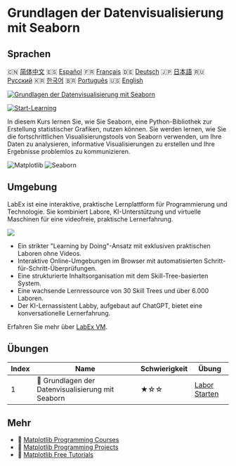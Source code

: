 # Grundlagen der Datenvisualisierung mit Seaborn

## Sprachen

🇨🇳 [简体中文](README_zh.md) 🇪🇸 [Español](README_es.md) 🇫🇷 [Français](README_fr.md) 🇩🇪 [Deutsch](README_de.md) 🇯🇵 [日本語](README_ja.md) 🇷🇺 [Русский](README_ru.md) 🇰🇷 [한국어](README_ko.md) 🇧🇷 [Português](README_pt.md) 🇺🇸 [English](README.md) 

[![Grundlagen der Datenvisualisierung mit Seaborn](https://cover-creator.labex.io/seaborn-data-visualization-basics.png?lang=de)](https://labex.io/de/courses/seaborn-data-visualization-basics)

[![Start-Learning](https://img.shields.io/badge/Start-Learning-whitesmoke?style=for-the-badge)](https://labex.io/de/courses/seaborn-data-visualization-basics)

In diesem Kurs lernen Sie, wie Sie Seaborn, eine Python-Bibliothek zur Erstellung statistischer Grafiken, nutzen können. Sie werden lernen, wie Sie die fortschrittlichen Visualisierungstools von Seaborn verwenden, um Ihre Daten zu analysieren, informative Visualisierungen zu erstellen und Ihre Ergebnisse problemlos zu kommunizieren.

![Matplotlib](https://img.shields.io/badge/Matplotlib-whitesmoke?style=for-the-badge&logo=matplotlib)
![Seaborn](https://img.shields.io/badge/Seaborn-whitesmoke?style=for-the-badge&logo=seaborn)


## Umgebung

LabEx ist eine interaktive, praktische Lernplattform für Programmierung und Technologie. Sie kombiniert Labore, KI-Unterstützung und virtuelle Maschinen für eine videofreie, praktische Lernerfahrung.

![](https://tutorial-screenshot.getvm.io/images/vm-1725247253.png)

- Ein strikter "Learning by Doing"-Ansatz mit exklusiven praktischen Laboren ohne Videos.
- Interaktive Online-Umgebungen im Browser mit automatisierten Schritt-für-Schritt-Überprüfungen.
- Eine strukturierte Inhaltsorganisation mit dem Skill-Tree-basierten System.
- Eine wachsende Lernressource von 30 Skill Trees und über 6.000 Laboren.
- Der KI-Lernassistent Labby, aufgebaut auf ChatGPT, bietet eine konversationelle Lernerfahrung.

Erfahren Sie mehr über [LabEx VM](https://support.labex.io/using-labex/virtual-machine).

## Übungen

|   Index | Name                                              | Schwierigkeit   | Übung                                                                                                         |
|---------|---------------------------------------------------|-----------------|---------------------------------------------------------------------------------------------------------------|
|       1 | 📖 Grundlagen der Datenvisualisierung mit Seaborn | ★☆☆             | <a target='_blank' href='https://labex.io/de/labs/seaborn-data-visualization-basics-180237'>Labor Starten</a> |

## Mehr

- 🔗 [Matplotlib Programming Courses](https://github.com/labex-labs/awesome-programming-courses)
- 🔗 [Matplotlib Programming Projects](https://github.com/labex-labs/awesome-programming-projects)
- 🔗 [Matplotlib Free Tutorials](https://github.com/labex-labs/matplotlib-free-tutorials)

